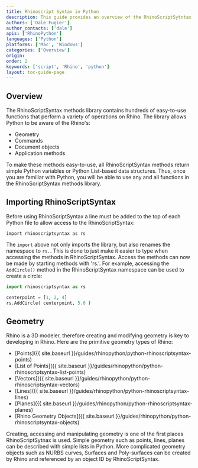 ```yaml
---
title: Rhinoscript Syntax in Python
description: This guide provides an overview of the RhinoScriptSytntax in Python.
authors: ['Dale Fugier']
author_contacts: ['dale']
apis: ['RhinoPython']
languages: ['Python']
platforms: ['Mac', 'Windows']
categories: ['Overview']
origin:
order: 2
keywords: ['script', 'Rhino', 'python']
layout: toc-guide-page
---
```


## Overview

The RhinoScriptSyntax methods library contains hundreds of easy-to-use functions that perform a variety of operations on Rhino.  The library allows Python to be aware of the Rhino's:

* Geometry
* Commands
* Document objects
* Application methods

To make these methods easy-to-use, all RhinoScriptSyntax methods return simple Python variables or Python List-based data structures. Thus, once you are familiar with Python, you will be able to use any and all functions in the RhinoScriptSyntax methods library.

## Importing RhinoScriptSyntax

Before using RhinoScriptSyntax a line must be added to the top of each Python file to allow access to the RhinoScriptSyntax:

```pyhon
import rhinoscriptsyntax as rs
```

The `import` above not only imports the library, but also renames the namespace to `rs.`.  This is done to just make it easier to type when accessing the methods in RhinoScriptSyntax.  Access the methods can now be made by starting methods with 'rs.'.  For example, accessing the `AddCircle()` method in the RhinoScriptSyntax namespace can be used to create a circle:

```python
import rhinoscriptsyntax as rs

centerpoint = [1, 2, 4]
rs.AddCircle( centerpoint, 5.0 )
```

## Geometry

Rhino is a 3D modeler, therefore creating and modifying geometry is key to developing in Rhino.  Here are the primitive geometry types of Rhino:

- [Points]({{ site.baseurl }}/guides/rhinopython/python-rhinoscriptsyntax-points)
- [List of Points]({{ site.baseurl }}/guides/rhinopython/python-rhinoscriptsyntax-list-points)
- [Vectors]({{ site.baseurl }}/guides/rhinopython/python-rhinoscriptsyntax-vectors)
- [Lines]({{ site.baseurl }}/guides/rhinopython/python-rhinoscriptsyntax-lines)
- [Planes]({{ site.baseurl }}/guides/rhinopython/python-rhinoscriptsyntax-planes)
- [Rhino Geometry Objects]({{ site.baseurl }}/guides/rhinopython/python-rhinoscriptsyntax-objects)

Creating, accessing and manipulating geometry is one of the first places RhinoScriptSytnax is used.  Simple geometry such as points, lines, planes can be described with simple lists in Python.  More complicated geometry objects such as NURBS curves, Surfaces and Poly-surfaces can be created by Rhino and referenced by an object ID by RhinoScriptSyntax.
